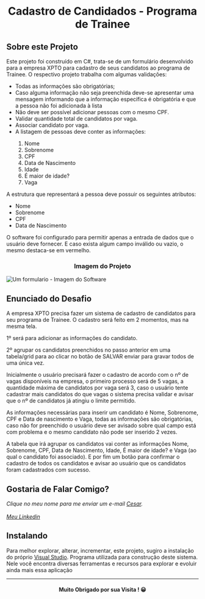 <h1 align="center">Cadastro de Candidados - Programa de Trainee</h1>

<h2> Sobre este Projeto </h2>
<p>Este projeto foi construído em C#, trata-se de um formulário desenvolvido para a empresa XPTO para cadastro de seus candidatos ao programa de Trainee.
O respectivo projeto trabalha com algumas validações:</p>
<ul>
  <li>Todas as informações são obrigatórias;</li>
  <li>Caso alguma informação não seja preenchida deve-se apresentar uma mensagem informando que a informação específica é obrigatória e que a pessoa não 
    foi adicionada à lista</li>
  <li>Não deve ser possível adicionar pessoas com o mesmo CPF.</li>
  <li>Validar quantidade total de candidatos por vaga.</li>
  <li>Associar candidato por vaga.</li>
  <li>A listagem de pessoas deve conter as informações:</li>
    <ol type="1">
      <li>Nome</li>
      <li>Sobrenome</li>
      <li>CPF</li>
      <li>Data de Nascimento</li>
      <li>Idade</li>
      <li>É maior de idade?</li>
      <li>Vaga</li>
    </ol>
  </ul>
<p>A estrutura que representará a pessoa deve possuir os seguintes atributos:</p>
    <ul>
      <li>Nome</li>
      <li>Sobrenome</li>
      <li>CPF</li>
      <li>Data de Nascimento</li>      
    </ul>

<p>O software foi configurado para permitir apenas a entrada de dados que o usuário deve fornecer.
E caso exista algum campo inválido ou vazio, o mesmo destaca-se em vermelho.</p>
<h3 align="center">Imagem do Projeto</h3>
<img src="https://user-images.githubusercontent.com/92181625/166625376-2b181be7-3441-492e-8136-f91847966d4e.png" alt="Um formulario - Imagem do Software">
<h2>Enunciado do Desafio</h2>
<p>A empresa XPTO precisa fazer um sistema de cadastro de candidatos para seu programa de Trainee. O cadastro será feito em 2 momentos, mas na mesma tela.

1º será para adicionar as informações do candidato. 

2º agrupar os candidatos preenchidos no passo anterior em uma tabela/grid para ao clicar no botão de SALVAR enviar para gravar todos de uma única vez.

Inicialmente o usuário precisará fazer o cadastro de acordo com o nº de vagas disponíveis na empresa, o primeiro processo será de 5 vagas, a quantidade máxima de candidatos por vaga será 3, caso o usuário tente cadastrar mais candidatos do que vagas o sistema precisa validar e avisar que o nº de candidatos já atingiu o limite permitido.

As informações necessárias para inserir um candidato é Nome, Sobrenome, CPF e Data de nascimento e Vaga, todas as informações são obrigatórias, caso não for preenchido o usuário deve ser avisado sobre qual campo está com problema e o mesmo candidato não pode ser inserido 2 vezes.

A tabela que irá agrupar os candidatos vai conter as informações Nome, Sobrenome, CPF, Data de Nascimento, Idade, É maior de idade? e Vaga (ao qual o candidato foi associado). E por fim um botão para confirmar o cadastro de todos os candidatos e avisar ao usuário que os candidatos foram cadastrados com sucesso.</p>
<h2>Gostaria de Falar Comigo?</h2>
<address>
Clique no meu nome para me enviar um e-mail <a href="mailto:cesar.desenvolvedor@gmail.com">Cesar</a>.<br><br>
  <a href="https://www.linkedin.com/in/cesar-augusto-bandeira-pereira/">Meu Linkedin</a> 
</address>

<h2>Instalando</h2>  
<p>Para melhor explorar, alterar, incrementar, este projeto, sugiro a instalação do próprio <a href="https://visualstudio.microsoft.com/pt-br/downloads/">Visual Studio</a>. Programa utilizada
  para construção deste sistema. Nele você encontra diversas ferramentas e recursos para explorar e evoluir ainda mais essa aplicação</p>
<hr>
<h4 align="center">Muito Obrigado por sua Visita ! 😀</h4>
